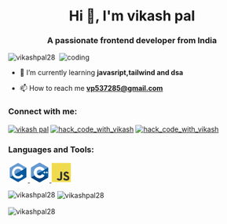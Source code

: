 <h1 align="center">Hi 👋, I'm vikash pal</h1>
<h3 align="center">A passionate frontend developer from India</h3>
<img align="right" alt="coding" width="400" src="https://user-images.githubusercontent.com/55389276/140866485-8fb1c876-9a8f-4d6a-98dc-08c4981eaf70.gif"/>
<p align="left"> <img src="https://komarev.com/ghpvc/?username=vikashpal28&label=Profile%20views&color=0e75b6&style=flat" alt="vikashpal28" /> </p>

- 🌱 I’m currently learning **javasript,tailwind and dsa**

- 📫 How to reach me **vp537285@gmail.com**

<h3 align="left">Connect with me:</h3>
<p align="left">
<a href="https://linkedin.com/in/vikash pal" target="blank"><img align="center" src="https://raw.githubusercontent.com/rahuldkjain/github-profile-readme-generator/master/src/images/icons/Social/linked-in-alt.svg" alt="vikash pal" height="30" width="40" /></a>
<a href="https://instagram.com/hack_code_with_vikash" target="blank"><img align="center" src="https://raw.githubusercontent.com/rahuldkjain/github-profile-readme-generator/master/src/images/icons/Social/instagram.svg" alt="hack_code_with_vikash" height="30" width="40" /></a>
<a href="https://www.youtube.com/c/hack_code_with_vikash" target="blank"><img align="center" src="https://raw.githubusercontent.com/rahuldkjain/github-profile-readme-generator/master/src/images/icons/Social/youtube.svg" alt="hack_code_with_vikash" height="30" width="40" /></a>
</p>

<h3 align="left">Languages and Tools:</h3>
<p align="left"> <a href="https://www.cprogramming.com/" target="_blank" rel="noreferrer"> <img src="https://raw.githubusercontent.com/devicons/devicon/master/icons/c/c-original.svg" alt="c" width="40" height="40"/> </a> <a href="https://www.w3schools.com/cpp/" target="_blank" rel="noreferrer"> <img src="https://raw.githubusercontent.com/devicons/devicon/master/icons/cplusplus/cplusplus-original.svg" alt="cplusplus" width="40" height="40"/> </a> <a href="https://developer.mozilla.org/en-US/docs/Web/JavaScript" target="_blank" rel="noreferrer"> <img src="https://raw.githubusercontent.com/devicons/devicon/master/icons/javascript/javascript-original.svg" alt="javascript" width="40" height="40"/> </a> </p>

<p><img align="left" src="https://github-readme-stats.vercel.app/api/top-langs?username=vikashpal28&show_icons=true&locale=en&layout=compact" alt="vikashpal28" /></p>

<p>&nbsp;<img align="center" src="https://github-readme-stats.vercel.app/api?username=vikashpal28&show_icons=true&locale=en" alt="vikashpal28" /></p>

<p><img align="center" src="https://github-readme-streak-stats.herokuapp.com/?user=vikashpal28&" alt="vikashpal28" /></p>
